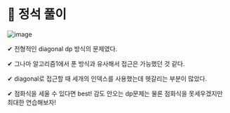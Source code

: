 # 🤬 정석 풀이

![image](https://user-images.githubusercontent.com/57346455/93086295-e0e62b80-f6d1-11ea-9caf-04c3d07d54e1.png)

✔ 전형적인 diagonal dp 방식의 문제였다.

✔ 그나마 알고리즘1에서 푼 방식과 유사해서 접근은 가능했던 것 같다.

✔ diagonal로 접근할 때 세개의 인덱스를 사용했는데 헷갈리는 부분이 많았다.

✔ 점화식을 세울 수 있다면 best! 감도 안오는 dp문제는 물론 점화식을 못세우겠지만 최대한 연습해보자!
